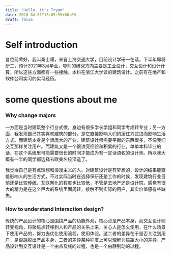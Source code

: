 ```yaml
---
title: "Hello, it's Tryam"
date: 2020-04-01T15:05:55+08:00
draft: false
---
```


# Self introduction

各位前辈好，我叫秦士耀，来自上海交通大学，目前设计学研一在读，下半年即将研二，预计2021年3月毕业，导师的研究方向主要是工业设计，交互设计和设计计算，所以这些方面都有一些接触。本科在浙江大学读的建筑设计。之前有在地产和软件公司实习的实习经历。

# some questions about me

### Why change majors
 一方面是当时建筑整个行业式微，身边有很多学长学姐和同学考虑转专业；另一方面，我发现自己其实喜欢建筑的部分，是它直接影响人们的居住方式进而影响生活方式。而建筑本身是个很庞大的产业，建筑设计师需要平衡的东西很多，不像我们交互那样关注用户。而建筑又是一个很讲究经验和积累的行业，单单本科毕业的话，在这个系统里可能需要很长的时间才能成为有一定话语权的设计师。所以我大概有一半的同学都选择去欧美名校深造了。
 
 我觉得自己是有点理想和浪漫主义的人。对建筑设计是有梦想的，设计的结果能直接影响人的生活方式，不过实际当时在选择保研还是工作的时候，发现建筑行业目前还是比较传统，互联网化的程度也比较低，不管是去地产还是设计院，感觉有很大的精力是在这个巨大的系统里面周转，接触不到实际的用户，其实价值感有些缺失。

### How to understand Interaction design?
传统的产品设计的核心是围绕产品的功能外观，核心点是产品本身，而交互设计则转变视角，将聚焦点转移到人和产品的关系上来，关心人是怎么使用，在什么场景下使用产品的，努力去优化使用流程，使用体验。这二者的差异在于是否关注到用户，是否跳脱出产品本身，二者的差异某种程度上可以理解为焦距大小的差异，产品设计到交互设计是一个由点及线的过程，也是一个由静到动的过程。